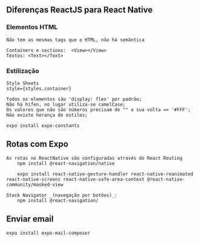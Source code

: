## Diferenças ReactJS para React Native

### Elementos HTML
    Não tem as mesmas tags que o HTML, não há semântica

    Containers e sections:  <View></View>
    Textos: <Text></Text>

### Estilização 
    Style Sheets
    style={styles.container}

    Todos os elementos são 'display: flex' por padrão;
    Não há hífen, no lugar utiliza-se camelCase;
    Os valores que não são números precisam de "" a sua volta => '#FFF';
    Não existe herança de estilos;

    expo install expo-constants 

## Rotas com Expo
    As rotas no ReactNative são configuradas através do React Routing
        npm install @react-navigation/native
        
        expo install react-native-gesture-handler react-native-reanimated react-native-screens react-native-safe-area-context @react-native-community/masked-view
    
    Stack Navigator _(navegação por botões)_: 
        npm install @react-navigation/
        
## Enviar email 
    expo install expo-mail-composer